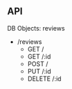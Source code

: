 ## API
DB Objects: reviews
* /reviews
  - GET /
  - GET /:id
  - POST /
  - PUT /:id
  - DELETE /:id